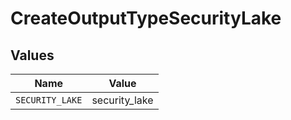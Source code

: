 # CreateOutputTypeSecurityLake


## Values

| Name            | Value           |
| --------------- | --------------- |
| `SECURITY_LAKE` | security_lake   |